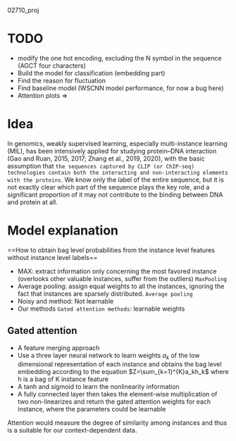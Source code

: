 02710_proj

# TODO
- modify the one hot encoding, excluding the N symbol in the sequence (AGCT four characters)
- Build the model for classification (embedding part)
- Find the reason for fluctuation
- Find baseline model (WSCNN model performance, for now a bug here)
- Attention plots => 







# Idea 

In genomics, weakly supervised learning, especially multi-instance learning (MIL), has been intensively applied for studying protein–DNA interaction (Gao and Ruan, 2015, 2017; Zhang et al., 2019, 2020), with the basic assumption that `the sequences captured by CLIP (or ChIP-seq) technologies contain both the interacting and non-interacting elements with the proteins`. We know only the label of the entire sequence, but it is not exactly clear which part of the sequence plays the key role, and a significant proportion of it may not contribute to the binding between DNA and protein at all. 



# Model explanation

==How to obtain bag level probabilities from the instance level features without instance level labels==

- MAX: extract information only concerning the most favored instance (overlooks other valuable instances, suffer from the outliers) `MaxPooling`
- Average pooling: assign equal weights to all the instances, ignoring the fact that instances are sparsely distributed. `Average pooling`
- Noisy and method: Not learnable
- Our methods `Gated attention methods`: learnable weights



## Gated attention

- A feature merging approach
- Use a three layer neural network to learn weights $a_k$ of the low dimensional representation of each instance and obtains the bag level embedding according to the equation $Z=\sum_{k=1}^{K}a_kh_k$ where h is a bag of K instance feature 
- A tanh and sigmoid to learn the nonlinearity information 
- A fully connected layer then takes the element-wise multiplication of two non-linearizes and return the gated attention weights for each instance, where the parameters could be learnable



Attention would measure the degree of similarity among instances and thus is a suitable for our context-dependent data.



